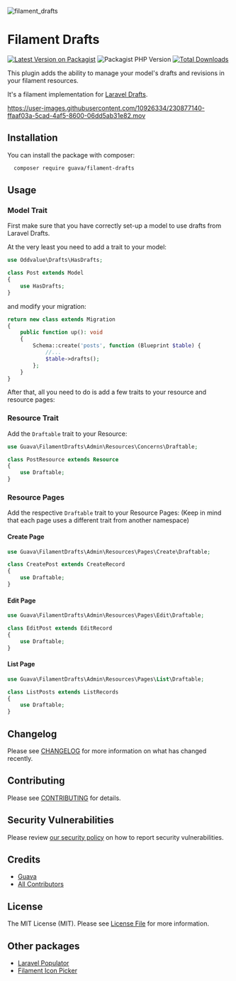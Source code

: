 ![filament_drafts](https://user-images.githubusercontent.com/10926334/230881634-3fefdbe4-4301-48f3-8a8f-25b214a88c26.png)

# Filament Drafts

[![Latest Version on Packagist](https://img.shields.io/packagist/v/guava/filament-drafts.svg?style=flat-square)](https://packagist.org/packages/guava/filament-drafts)
![Packagist PHP Version](https://img.shields.io/packagist/dependency-v/guava/filament-drafts/php?style=flat-square)
[![Total Downloads](https://img.shields.io/packagist/dt/guava/filament-drafts.svg?style=flat-square)](https://packagist.org/packages/guava/filament-drafts)

This plugin adds the ability to manage your model's drafts and revisions in your filament resources.

It's a filament implementation for [Laravel Drafts](https://github.com/oddvalue/laravel-drafts).



https://user-images.githubusercontent.com/10926334/230877140-ffaaf03a-5cad-4af5-8600-06dd5ab31e82.mov



## Installation

You can install the package with composer:

```bash
  composer require guava/filament-drafts
```

## Usage

### Model Trait
First make sure that you have correctly set-up a model to use drafts from Laravel Drafts.

At the very least you need to add a trait to your model:
```php
use Oddvalue\Drafts\HasDrafts;

class Post extends Model
{
    use HasDrafts;
}
```

and modify your migration:
```php
return new class extends Migration
{
    public function up(): void
    {
        Schema::create('posts', function (Blueprint $table) {
            //...
            $table->drafts();
        };
    }
}
```

After that, all you need to do is add a few traits to your resource and resource pages:

### Resource Trait
Add the `Draftable` trait to your Resource:

```php
use Guava\FilamentDrafts\Admin\Resources\Concerns\Draftable;

class PostResource extends Resource
{
    use Draftable;
}
```

### Resource Pages
Add the respective `Draftable` trait to your Resource Pages:
(Keep in mind that each page uses a different trait from another namespace)

#### Create Page
```php
use Guava\FilamentDrafts\Admin\Resources\Pages\Create\Draftable;

class CreatePost extends CreateRecord
{
    use Draftable;
}
```

#### Edit Page
```php
use Guava\FilamentDrafts\Admin\Resources\Pages\Edit\Draftable;

class EditPost extends EditRecord
{
    use Draftable;
}
```

#### List Page
```php
use Guava\FilamentDrafts\Admin\Resources\Pages\List\Draftable;

class ListPosts extends ListRecords
{
    use Draftable;
}
```

## Changelog

Please see [CHANGELOG](CHANGELOG.md) for more information on what has changed recently.

## Contributing

Please see [CONTRIBUTING](.github/CONTRIBUTING.md) for details.

## Security Vulnerabilities

Please review [our security policy](../../security/policy) on how to report security vulnerabilities.

## Credits

- [Guava](https://github.com/GuavaCZ)
- [All Contributors](../../contributors)

## License

The MIT License (MIT). Please see [License File](LICENSE.md) for more information.

## Other packages
- [Laravel Populator](https://github.com/GuavaCZ/laravel-populator)
- [Filament Icon Picker](https://github.com/LukasFreyCZ/filament-icon-picker)
